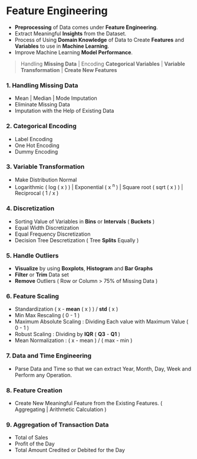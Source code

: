 # Feature Engineering

- **Preprocessing** of Data comes under **Feature Engineering**.
- Extract Meaningful **Insights** from the Dataset.
- Process of Using **Domain Knowledge** of Data to Create **Features** and **Variables** to use in **Machine Learning**.
- Improve Machine Learning **Model Performance**.

> Handling **Missing Data** | Encoding **Categorical Variables** | **Variable Transformation** | **Create New Features**

### 1. Handling Missing Data
- Mean | Median | Mode Imputation
- Eliminate Missing Data
- Imputation with the Help of Existing Data

### 2. Categorical Encoding
- Label Encoding
- One Hot Encoding 
- Dummy Encoding

### 3. Variable Transformation
- Make Distribution Normal
- Logarithmic ( log ( x ) ) | Exponential ( x <sup> n </sup> ) | Square root ( sqrt ( x ) ) | Reciprocal ( 1 / x )

### 4. Discretization
- Sorting Value of Variables in **Bins** or **Intervals** ( **Buckets** )
- Equal Width Discretization
- Equal Frequency Discretization
- Decision Tree Descretization ( Tree **Splits** Equally )

### 5. Handle Outliers
- **Visualize** by using **Boxplots**, **Histogram** and **Bar Graphs**
- **Filter** or **Trim** Data set 
- **Remove** Outliers ( Row or Column > 75% of Missing Data ) 

### 6. Feature Scaling
- Standardization  ( x - **mean** ( x ) ) / **std** ( x ) 
- Min Max Rescaling ( 0 - 1 )
- Maximum Absolute Scaling : Dividing Each value with Maximum Value ( 0 - 1 )
- Robust Scaling : Dividing by **IQR** ( **Q3** - **Q1** )
- Mean Normalization : ( x - mean ) / ( max - min )

### 7. Data and Time Engineering 
- Parse Data and Time so that we can extract Year, Month, Day, Week and Perform any Operation. 

### 8. Feature Creation
- Create New Meaningful Feature from the Existing Features. ( Aggregating | Arithmetic Calculation )

### 9. Aggregation of Transaction Data
- Total of Sales 
- Profit of the Day 
- Total Amount Credited or Debited for the Day 
